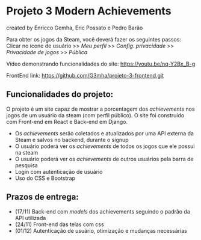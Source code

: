 # Projeto 3 Modern Achievements
created by Enricco Gemha, Eric Possato e Pedro Barão

Para obter os jogos da Steam, você deverá fazer os seguintes passos:
  Clicar no ícone de usuário >> *Meu perfil* >> *Config. privacidade* >> *Privacidade de jogos* >> *Pública*

Vídeo demonstrando funcionalidades do site: https://youtu.be/nq-Y2Bx_B-g

FrontEnd link: https://github.com/G3mha/projeto-3-frontend.git


## Funcionalidades do projeto:
O projeto é um site capaz de mostrar a porcentagem dos *achievements* nos jogos de um usuário da steam (com perfil público). O site foi construído com Front-end em React e Back-end em Django.

  - Os *achievements* serão coletados e atualizados por uma API externa da Steam e salvos no backend, durante o signup
  - O usuário poderá ver os *achievements* de todos os jogos que ele possui na steam
  - O usuário poderá ver os *achievements* de outros usuários pela barra de pesquisa
  - Login com autenticação de usuário
  - Uso do CSS e Bootstrap
## Prazos de entrega:
  - (17/11) Back-end com *models* dos achievements seguindo o padrão da API utilizada
  - (24/11) Front-end das telas com css
  - (01/12) Autenticação de usuário, otimização e mudanças necessárias
